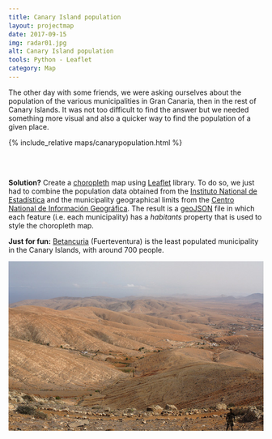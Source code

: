 ```yaml
---
title: Canary Island population
layout: projectmap
date: 2017-09-15
img: radar01.jpg
alt: Canary Island population
tools: Python - Leaflet
category: Map
---
```


The other day with some friends, we were asking ourselves about the population of
the various municipalities in Gran Canaria, then in the rest of Canary Islands.
It was not too difficult to find the answer but we needed something more visual and also
a quicker way to find the population of a given place.

{% include_relative maps/canarypopulation.html %}

<br><br>

**Solution?** Create a [choropleth](https://en.wikipedia.org/wiki/Choropleth_map) map using [Leaflet](http://leafletjs.com/) library. To do so, we just had to combine the
population data obtained from the [Instituto National de Estadística](http://www.ine.es/) and the municipality geographical limits from the [Centro National de Información Geográfica](http://centrodedescargas.cnig.es). The result is a [geoJSON](http://geojson.org/) file
in which each feature (i.e. each municipality) has a *habitants* property that is used
to style the choropleth map.

**Just for fun:** [Betancuria](https://www.aytobetancuria.org/en/) (Fuerteventura) is the least populated municipality in the Canary Islands, with around 700 people.

<p align="center">
  <img src="../photography/betancuria.jpg" alt="Betancuria" height="50%"/>
</p>
